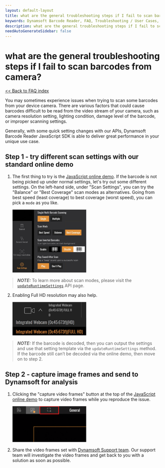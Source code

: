 ```yaml
---
layout: default-layout
title: what are the general troubleshooting steps if I fail to scan barcodes from camera?
keywords: Dynamsoft Barcode Reader, FAQ, Troubleshooting / User Cases, general troubleshooting, decode fails
description: what are the general troubleshooting steps if I fail to scan barcodes from camera?
needAutoGenerateSidebar: false
---
```


# what are the general troubleshooting steps if I fail to scan barcodes from camera?

[<< Back to FAQ index](index.md)


You may sometimes experience issues when trying to scan some barcodes from your device camera. There are various factors that could cause barcodes difficult to be read from the video stream of your camera, such as camera resolution setting, lighting condition, damage level of the barcode, or improper scanning settings.

Generally, with some quick setting changes with our APIs, Dynamsoft Barcode Reader JavaScript SDK is able to deliver great performance in your unique use case.

## Step 1 - try different scan settings with our standard online demo
1. The first thing to try is the [JavaScript online demo](https://demo.dynamsoft.com/barcode-reader-js/). If the barcode is not being picked up under normal settings, let's try out some different settings. On the left-hand side, under "Scan Settings", you can try the "Balance" or "Best Coverage" scan modes as alternatives. Going from best speed (least coverage) to best coverage (worst speed), you can pick a `mode` as you like. 


      <img src="../assets/best_coverage.jpg" alt="Best coverage"  width=50% height=50%>
> **_NOTE:_**  To learn more about scan modes, please visit the [`updateRuntimeSettings`](../api-reference/BarcodeReader.md#updateruntimesettings) API page.

2. Enabling Full HD resolution may also help.

      <img src="../assets/full_hd.jpg" alt="Full HD"  width=50% height=50%>
> **_NOTE:_** If the barcode is decoded, then you can output the settings and use that setting template via the `updateRuntimeSettings` method. If the barcode still can’t be decoded via the online demo, then move on to step 2.

## Step 2 - capture image frames and send to Dynamsoft for analysis

1.  Clicking the "capture video frames" button at the top of the [JavaScript online demo](https://demo.dynamsoft.com/barcode-reader-js/) to capture video frames while you reproduce the issue.

      <img src="../assets/frames-crop.png" alt="Frames crop"  width=50% height=50%>

2. Share the video frames set with [Dynamsoft Support team](https://www.dynamsoft.com/company/contact/). Our support team will investigate the video frames and get back to you with a solution as soon as possible.
